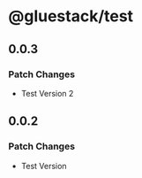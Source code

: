 # @gluestack/test

## 0.0.3

### Patch Changes

- Test Version 2

## 0.0.2

### Patch Changes

- Test Version
